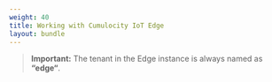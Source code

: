 ```yaml
---
weight: 40
title: Working with Cumulocity IoT Edge
layout: bundle
---
```


>**Important:** The tenant in the Edge instance is always named as **“edge“**.